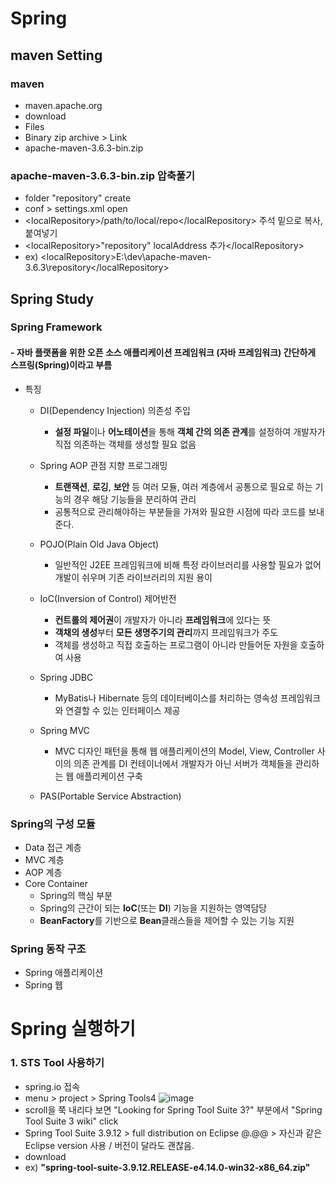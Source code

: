 # Spring

## maven Setting
### maven 
- maven.apache.org
- download
- Files
- Binary zip archive > Link
- apache-maven-3.6.3-bin.zip

### apache-maven-3.6.3-bin.zip 압축풀기
- folder "repository" create
- conf > settings.xml open
- \<localRepository>/path/to/local/repo\</localRepository> 주석 밑으로 복사, 붙여넣기
- \<localRepository>"repository" localAddress 추가\</localRepository>
- ex) \<localRepository>E:\dev\apache-maven-3.6.3\repository\</localRepository>


## Spring Study
### Spring Framework
#### - 자바 플랫폼을 위한 오픈 소스 애플리케이션 프레임워크 (자바 프레임워크) 간단하게 스프링(Spring)이라고 부름
- 특징
  - DI(Dependency Injection) 의존성 주입
    - **설정 파일**이나 **어노테이션**을 통해 **객체 간의 의존 관계**를 설정하여 개발자가 직접 의존하는 객체를 생성할 필요 없음
  - Spring AOP 관점 지향 프로그래밍
    - **트랜잭션**, **로깅**, **보안** 등 여러 모듈, 여러 계층에서 공통으로 필요로 하는 기능의 경우 해당 기능들을 분리하여 관리
    - 공통적으로 관리해야하는 부분들을 가져와 필요한 시점에 따라 코드를 보내준다.
  - POJO(Plain Old Java Object) 
    - 일반적인 J2EE 프레임워크에 비해 특정 라이브러리를 사용할 필요가 없어 개발이 쉬우며 기존 라이브러리의 지원 용이
  - IoC(Inversion of Control) 제어반전
    - **컨트롤의 제어권**이 개발자가 아니라 **프레임워크**에 있다는 뜻
    - **객채의 생성**부터 **모든 생명주기의 관리**까지 프레임워크가 주도
    - 객체를 생성하고 직접 호출하는 프로그램이 아니라 만들어둔 자원을 호출하여 사용
    
  - Spring JDBC 
    - MyBatis나 Hibernate 등의 데이터베이스를 처리하는 영속성 프레임워크와 연결할 수 있는 인터페이스 제공
  - Spring MVC
    - MVC 디자인 패턴을 통해 웹 애플리케이션의 Model, View, Controller 사이의 의존 관계를 DI 컨테이너에서 개발자가 아닌 서버가 객체들을 관리하는 웹 애플리케이션 구축
  - PAS(Portable Service Abstraction)
    
    
### Spring의 구성 모듈
- Data 접근 계층
- MVC 계층
- AOP 계층
- Core Container
  - Spring의 핵심 부분
  - Spring의 근간이 되는 **IoC**(또는 **DI**) 기능을 지원하는 영역담당
  - **BeanFactory**를 기반으로 **Bean**클래스들을 제어할 수 있는 기능 지원
  
  
  
### Spring 동작 구조
- Spring 애플리케이션
- Spring 웹








# Spring 실행하기
### 1. STS Tool 사용하기
- spring.io 접속
- menu > project > Spring Tools4 
![image](https://user-images.githubusercontent.com/59919620/81405371-75fc7500-9172-11ea-88de-f8ffa3857271.png)
- scroll을 쭉 내리다 보면 "Looking for Spring Tool Suite 3?" 부분에서 "Spring Tool Suite 3 wiki" click
- Spring Tool Suite 3.9.12 > full distribution on Eclipse @.@@ > 자신과 같은 Eclipse version 사용 / 버전이 달라도 괜찮음.
- download
- ex) **\"spring-tool-suite-3.9.12.RELEASE-e4.14.0-win32-x86_64.zip\"** 

